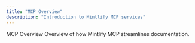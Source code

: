 ```yaml
---
title: "MCP Overview"
description: "Introduction to Mintlify MCP services"
---
```

MCP Overview
Overview of how Mintlify MCP streamlines documentation.


